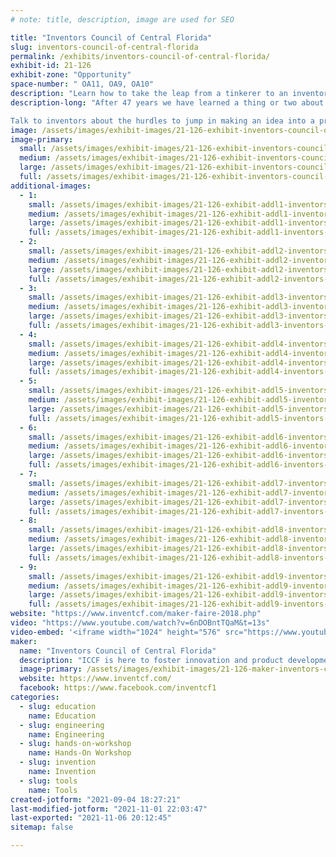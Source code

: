 ```yaml
---
# note: title, description, image are used for SEO

title: "Inventors Council of Central Florida"
slug: inventors-council-of-central-florida
permalink: /exhibits/inventors-council-of-central-florida/
exhibit-id: 21-126
exhibit-zone: "Opportunity"
space-number: " OA11, OA9, OA10"
description: "Learn how to take the leap from a tinkerer to an inventor.  Get one of 15 Makey Robot molds."
description-long: "After 47 years we have learned a thing or two about inventing.  We are here to help you make a few less mistakes than we have.  Come and see what we have been developing and learn how easy and difficult inventing can be.

Talk to inventors about the hurdles to jump in making an idea into a product on sale.  15 lucky visitors will be able to walk away with a coveted Makey robot mold."
image: /assets/images/exhibit-images/21-126-exhibit-inventors-council-of-central-florida-20171021-164043-large.jpg
image-primary: 
  small: /assets/images/exhibit-images/21-126-exhibit-inventors-council-of-central-florida-20171021-164043-small.jpg
  medium: /assets/images/exhibit-images/21-126-exhibit-inventors-council-of-central-florida-20171021-164043-medium.jpg
  large: /assets/images/exhibit-images/21-126-exhibit-inventors-council-of-central-florida-20171021-164043-large.jpg
  full: /assets/images/exhibit-images/21-126-exhibit-inventors-council-of-central-florida-20171021-164043-full.jpg
additional-images: 
  - 1:
    small: /assets/images/exhibit-images/21-126-exhibit-addl1-inventors-council-of-central-florida-mf-robot-046-small.JPG
    medium: /assets/images/exhibit-images/21-126-exhibit-addl1-inventors-council-of-central-florida-mf-robot-046-medium.JPG
    large: /assets/images/exhibit-images/21-126-exhibit-addl1-inventors-council-of-central-florida-mf-robot-046-large.JPG
    full: /assets/images/exhibit-images/21-126-exhibit-addl1-inventors-council-of-central-florida-mf-robot-046-full.JPG
  - 2:
    small: /assets/images/exhibit-images/21-126-exhibit-addl2-inventors-council-of-central-florida-mf-robot-058-t-small.JPG
    medium: /assets/images/exhibit-images/21-126-exhibit-addl2-inventors-council-of-central-florida-mf-robot-058-t-medium.JPG
    large: /assets/images/exhibit-images/21-126-exhibit-addl2-inventors-council-of-central-florida-mf-robot-058-t-large.JPG
    full: /assets/images/exhibit-images/21-126-exhibit-addl2-inventors-council-of-central-florida-mf-robot-058-t-full.JPG
  - 3:
    small: /assets/images/exhibit-images/21-126-exhibit-addl3-inventors-council-of-central-florida-20140913-001-omf-fin-kim-s-small.jpg
    medium: /assets/images/exhibit-images/21-126-exhibit-addl3-inventors-council-of-central-florida-20140913-001-omf-fin-kim-s-medium.jpg
    large: /assets/images/exhibit-images/21-126-exhibit-addl3-inventors-council-of-central-florida-20140913-001-omf-fin-kim-s-large.jpg
    full: /assets/images/exhibit-images/21-126-exhibit-addl3-inventors-council-of-central-florida-20140913-001-omf-fin-kim-s-full.jpg
  - 4:
    small: /assets/images/exhibit-images/21-126-exhibit-addl4-inventors-council-of-central-florida-20140913-038-omf-dc-village-s-small.jpg
    medium: /assets/images/exhibit-images/21-126-exhibit-addl4-inventors-council-of-central-florida-20140913-038-omf-dc-village-s-medium.jpg
    large: /assets/images/exhibit-images/21-126-exhibit-addl4-inventors-council-of-central-florida-20140913-038-omf-dc-village-s-large.jpg
    full: /assets/images/exhibit-images/21-126-exhibit-addl4-inventors-council-of-central-florida-20140913-038-omf-dc-village-s-full.jpg
  - 5:
    small: /assets/images/exhibit-images/21-126-exhibit-addl5-inventors-council-of-central-florida-20140914-009-omf-groomin-rub-a-dub-scrub-s-small.jpg
    medium: /assets/images/exhibit-images/21-126-exhibit-addl5-inventors-council-of-central-florida-20140914-009-omf-groomin-rub-a-dub-scrub-s-medium.jpg
    large: /assets/images/exhibit-images/21-126-exhibit-addl5-inventors-council-of-central-florida-20140914-009-omf-groomin-rub-a-dub-scrub-s-large.jpg
    full: /assets/images/exhibit-images/21-126-exhibit-addl5-inventors-council-of-central-florida-20140914-009-omf-groomin-rub-a-dub-scrub-s-full.jpg
  - 6:
    small: /assets/images/exhibit-images/21-126-exhibit-addl6-inventors-council-of-central-florida-20171021-165401-small.jpg
    medium: /assets/images/exhibit-images/21-126-exhibit-addl6-inventors-council-of-central-florida-20171021-165401-medium.jpg
    large: /assets/images/exhibit-images/21-126-exhibit-addl6-inventors-council-of-central-florida-20171021-165401-large.jpg
    full: /assets/images/exhibit-images/21-126-exhibit-addl6-inventors-council-of-central-florida-20171021-165401-full.jpg
  - 7:
    small: /assets/images/exhibit-images/21-126-exhibit-addl7-inventors-council-of-central-florida-pomm-fox35-small.jpg
    medium: /assets/images/exhibit-images/21-126-exhibit-addl7-inventors-council-of-central-florida-pomm-fox35-medium.jpg
    large: /assets/images/exhibit-images/21-126-exhibit-addl7-inventors-council-of-central-florida-pomm-fox35-large.jpg
    full: /assets/images/exhibit-images/21-126-exhibit-addl7-inventors-council-of-central-florida-pomm-fox35-full.jpg
  - 8:
    small: /assets/images/exhibit-images/21-126-exhibit-addl8-inventors-council-of-central-florida-pat-4865588-urocycler-small.gif
    medium: /assets/images/exhibit-images/21-126-exhibit-addl8-inventors-council-of-central-florida-pat-4865588-urocycler-medium.gif
    large: /assets/images/exhibit-images/21-126-exhibit-addl8-inventors-council-of-central-florida-pat-4865588-urocycler-large.gif
    full: /assets/images/exhibit-images/21-126-exhibit-addl8-inventors-council-of-central-florida-pat-4865588-urocycler-full.gif
  - 9:
    small: /assets/images/exhibit-images/21-126-exhibit-addl9-inventors-council-of-central-florida-pat-5769724-catapult-small.gif
    medium: /assets/images/exhibit-images/21-126-exhibit-addl9-inventors-council-of-central-florida-pat-5769724-catapult-medium.gif
    large: /assets/images/exhibit-images/21-126-exhibit-addl9-inventors-council-of-central-florida-pat-5769724-catapult-large.gif
    full: /assets/images/exhibit-images/21-126-exhibit-addl9-inventors-council-of-central-florida-pat-5769724-catapult-full.gif
website: "https://www.inventcf.com/maker-faire-2018.php"
video: "https://www.youtube.com/watch?v=6nDOBntTQaM&t=13s"
video-embed: '<iframe width="1024" height="576" src="https://www.youtube.com/embed/6nDOBntTQaM?feature=oembed" frameborder="0" allow="accelerometer; autoplay; clipboard-write; encrypted-media; gyroscope; picture-in-picture" allowfullscreen></iframe>'
maker: 
  name: "Inventors Council of Central Florida"
  description: "ICCF is here to foster innovation and product development through (a) Educating inventors &amp; entrepreneurs on the full slate of skills and subject areas necessary for creating successful and profitable products; and (b) assisting inventors in evaluation of the viability their inventions."
  image-primary: /assets/images/exhibit-images/21-126-maker-inventors-council-of-central-florida-iccf-logo-2021-color-medium.png
  website: https://www.inventcf.com/
  facebook: https://www.facebook.com/inventcf1
categories: 
  - slug: education
    name: Education
  - slug: engineering
    name: Engineering
  - slug: hands-on-workshop
    name: Hands-On Workshop
  - slug: invention
    name: Invention
  - slug: tools
    name: Tools
created-jotform: "2021-09-04 18:27:21"
last-modified-jotform: "2021-11-01 22:03:47"
last-exported: "2021-11-06 20:12:45"
sitemap: false

---
```

